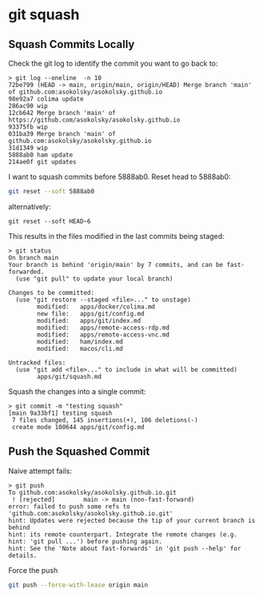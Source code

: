 # git squash

## Squash Commits Locally

Check the git log to identify the commit you want to go back to:
```
> git log --oneline  -n 10
72be799 (HEAD -> main, origin/main, origin/HEAD) Merge branch 'main' of github.com:asokolsky/asokolsky.github.io
98e92a7 colima update
286ac90 wip
12cb642 Merge branch 'main' of https://github.com/asokolsky/asokolsky.github.io
93375fb wip
031ba39 Merge branch 'main' of github.com:asokolsky/asokolsky.github.io
31d1349 wip
5888ab0 ham update
214ae0f git updates
```

I want to squash commits before 5888ab0.  Reset head to 5888ab0:
```sh
git reset --soft 5888ab0
```

alternatively:
```
git reset --soft HEAD~6
```

This results in the files modified in the last commits being staged:
```
> git status
On branch main
Your branch is behind 'origin/main' by 7 commits, and can be fast-forwarded.
  (use "git pull" to update your local branch)

Changes to be committed:
  (use "git restore --staged <file>..." to unstage)
        modified:   apps/docker/colima.md
        new file:   apps/git/config.md
        modified:   apps/git/index.md
        modified:   apps/remote-access-rdp.md
        modified:   apps/remote-access-vnc.md
        modified:   ham/index.md
        modified:   macos/cli.md

Untracked files:
  (use "git add <file>..." to include in what will be committed)
        apps/git/squash.md
```

Squash the changes into a single commit:
```
> git commit -m "testing squash"
[main 9a33bf1] testing squash
 7 files changed, 145 insertions(+), 106 deletions(-)
 create mode 100644 apps/git/config.md
```

## Push the Squashed Commit

Naive attempt fails:
```
> git push
To github.com:asokolsky/asokolsky.github.io.git
 ! [rejected]        main -> main (non-fast-forward)
error: failed to push some refs to 'github.com:asokolsky/asokolsky.github.io.git'
hint: Updates were rejected because the tip of your current branch is behind
hint: its remote counterpart. Integrate the remote changes (e.g.
hint: 'git pull ...') before pushing again.
hint: See the 'Note about fast-forwards' in 'git push --help' for details.
```

Force the push
```sh
git push --force-with-lease origin main
```

